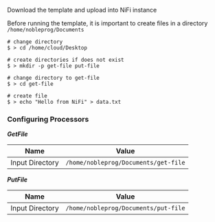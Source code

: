 Download the template and upload into NiFi instance

Before running the template, it is important to create files in a directory `/home/nobleprog/Documents`

```shell
# change directory
$ > cd /home/cloud/Desktop

# create directories if does not exist
$ > mkdir -p get-file put-file

# change directory to get-file
$ > cd get-file

# create file
$ > echo "Hello from NiFi" > data.txt
```

### Configuring Processors

***GetFile***

| Name | Value |
| ---- | ----- |
| Input Directory | `/home/nobleprog/Documents/get-file` |

***PutFile***

| Name | Value |
| ---- | ----- |
| Input Directory | `/home/nobleprog/Documents/put-file` |

